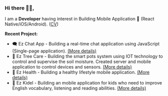 ### Hi there 👋🏼,
I am a **Developer** having interest in Building Mobile Application 📱 (React Native/iOS/Android). ([CV](https://drive.google.com/file/d/1NUzlqL07E3JHV_PpdvgZ8A6lD4T-G1gO/))

**Recent Project:**
- 🗨️ Ez Chat App - Building a real-time chat application using JavaScript (Single-page application). [(More details)](https://github.com/nguyensonhai/ezchatapp)
- 🌱 Ez Tree Care - Building the smart pots system using IOT technology to control and supervise the soil moisture. Created server and mobile application to control devices and sensors. [(More details)](https://github.com/nguyensonhai/eztreecare)
- 💑 Ez Health - Building a healthy lifestyle mobile application. [(More details)](https://github.com/ezratech/ezhealth)
- 📓 Ez Kidel - Building an mobile application for kids who need to improve English vocabulary, listening and reading abilities. [(More details)](https://github.com/ezratech/ezkidel)
